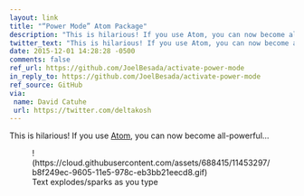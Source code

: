 ```yaml
---
layout: link
title: "“Power Mode” Atom Package"
description: "This is hilarious! If you use Atom, you can now become all-powerful…"
twitter_text: "This is hilarious! If you use Atom, you can now become all-powerful…"
date: 2015-12-01 14:28:28 -0500
comments: false
ref_url: https://github.com/JoelBesada/activate-power-mode
in_reply_to: https://github.com/JoelBesada/activate-power-mode
ref_source: GitHub
via:
 name: David Catuhe
 url: https://twitter.com/deltakosh
---
```


This is hilarious! If you use [Atom](https://atom.io), you can now become all-powerful…

<figure>
!(https://cloud.githubusercontent.com/assets/688415/11453297/b8f249ec-9605-11e5-978c-eb3bb21eecd8.gif)
<figcaption>Text explodes/sparks as you type</figcaption>
</figure>